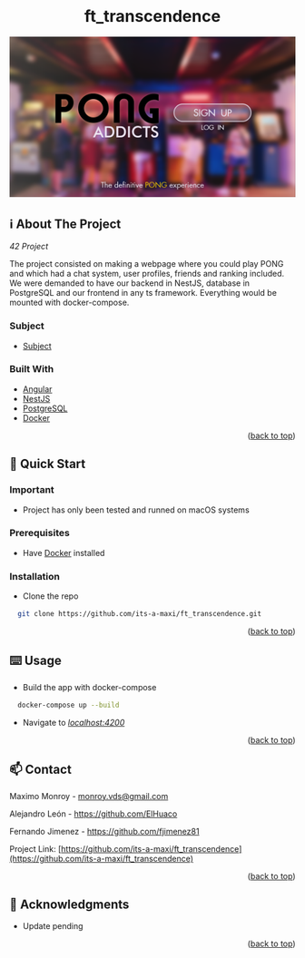 <div id="top"></div>
<!--
*** Amazing README template from othneildrew
*** https://github.com/othneildrew/Best-README-Template
-->


<!-- PROJECT LOGO -->
<br />
<div align="center">
  <h1>ft_transcendence</h1>
  <img src="product.png" />
</div>

<!-- ABOUT THE PROJECT -->
## ℹ️ About The Project

_42 Project_

The project consisted on making a webpage where you could play PONG and which had a chat system, user profiles, friends and ranking included.
We were demanded to have our backend in NestJS, database in PostgreSQL and our frontend in any ts framework. Everything would be mounted with docker-compose.

### Subject

* [Subject](https://cdn.intra.42.fr/pdf/pdf/32102/en.subject.pdf)

### Built With

* [Angular](https://angular.io/)
* [NestJS](https://nestjs.com/)
* [PostgreSQL](https://www.postgresql.org/)
* [Docker](https://www.docker.com/)

<p align="right">(<a href="#top">back to top</a>)</p>



<!-- GETTING STARTED -->
## 🏃 Quick Start

### Important

* Project has only been tested and runned on macOS systems

### Prerequisites

* Have [Docker](https://www.docker.com/) installed

### Installation

* Clone the repo
```sh
  git clone https://github.com/its-a-maxi/ft_transcendence.git
```
  
<p align="right">(<a href="#top">back to top</a>)</p>


<!-- USAGE EXAMPLES -->
## ⌨️ Usage

* Build the app with docker-compose
```sh
  docker-compose up --build
```

* Navigate to [_localhost:4200_](http://localhost:4200/)

<p align="right">(<a href="#top">back to top</a>)</p>


<!-- CONTACT -->
## 📫 Contact

Maximo Monroy - monroy.vds@gmail.com

Alejandro León - https://github.com/ElHuaco

Fernando Jimenez - https://github.com/fjimenez81

Project Link: [https://github.com/its-a-maxi/ft_transcendence](https://github.com/its-a-maxi/ft_transcendence)

<p align="right">(<a href="#top">back to top</a>)</p>



<!-- ACKNOWLEDGMENTS -->
## 🥇 Acknowledgments

* Update pending

<p align="right">(<a href="#top">back to top</a>)</p>

